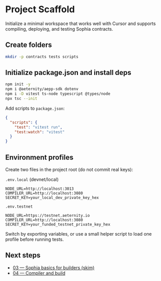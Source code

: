 # Project Scaffold

Initialize a minimal workspace that works well with Cursor and supports compiling, deploying, and testing Sophia contracts.

## Create folders
```bash
mkdir -p contracts tests scripts
```

## Initialize package.json and install deps
```bash
npm init -y
npm i @aeternity/aepp-sdk dotenv
npm i -D vitest ts-node typescript @types/node
npx tsc --init
```

Add scripts to `package.json`:
```json
{
  "scripts": {
    "test": "vitest run",
    "test:watch": "vitest"
  }
}
```

## Environment profiles
Create two files in the project root (do not commit real keys):

`.env.local` (devnet/local)
```
NODE_URL=http://localhost:3013
COMPILER_URL=http://localhost:3080
SECRET_KEY=your_local_dev_private_key_hex
```

`.env.testnet`
```
NODE_URL=https://testnet.aeternity.io
COMPILER_URL=http://localhost:3080
SECRET_KEY=your_funded_testnet_private_key_hex
```

Switch by exporting variables, or use a small helper script to load one profile before running tests.

## Next steps
- [03 — Sophia basics for builders (skim)](./03-sophia-basics-for-builders.md)
- [04 — Compiler and build](./04-compiler-and-build.md)
